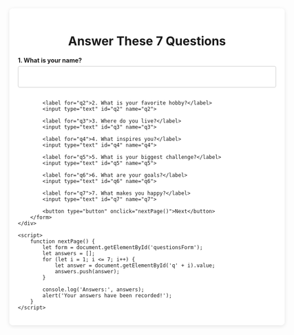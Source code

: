 <!DOCTYPE html>
<html lang="en">
<head>
    <meta charset="UTF-8">
    <meta name="viewport" content="width=device-width, initial-scale=1.0">
    <title>7 Questions Form</title>
    <style>
        .container {
            width: 600px;
            margin: 0 auto;
            background-color: #fff;
            padding: 20px;
            border-radius: 8px;
            box-shadow: 0 2px 10px rgba(0, 0, 0, 0.1);
        }
        h1 {
            text-align: center;
        }
        label {
            font-weight: bold;
            margin-top: 10px;
            display: block;
        }
        input[type="text"] {
            width: 100%;
            height: 50px; /* Set a height to make fields square */
            padding: 8px;
            margin-top: 5px;
            margin-bottom: 15px;
            border-radius: 4px;
            border: 1px solid #ccc;
            box-sizing: border-box; /* Include padding and border in the element's total width and height */
        }
        button {
            display: block;
            width: 100%;
            padding: 10px;
            background-color: #007bff;
            color: white;
            border: none;
            border-radius: 4px;
            cursor: pointer;
        }
        button:hover {
            background-color: #0056b3;
        }
    </style>
</head>
<body>
    <div class="container">
        <h1>Answer These 7 Questions</h1>
        <form id="questionsForm">
            <label for="q1">1. What is your name?</label>
            <input type="text" id="q1" name="q1">

            <label for="q2">2. What is your favorite hobby?</label>
            <input type="text" id="q2" name="q2">

            <label for="q3">3. Where do you live?</label>
            <input type="text" id="q3" name="q3">

            <label for="q4">4. What inspires you?</label>
            <input type="text" id="q4" name="q4">

            <label for="q5">5. What is your biggest challenge?</label>
            <input type="text" id="q5" name="q5">

            <label for="q6">6. What are your goals?</label>
            <input type="text" id="q6" name="q6">

            <label for="q7">7. What makes you happy?</label>
            <input type="text" id="q7" name="q7">

            <button type="button" onclick="nextPage()">Next</button>
        </form>
    </div>

    <script>
        function nextPage() {
            let form = document.getElementById('questionsForm');
            let answers = [];
            for (let i = 1; i <= 7; i++) {
                let answer = document.getElementById('q' + i).value;
                answers.push(answer);
            }

            console.log('Answers:', answers);
            alert('Your answers have been recorded!');
        }
    </script>
</body>
</html>
